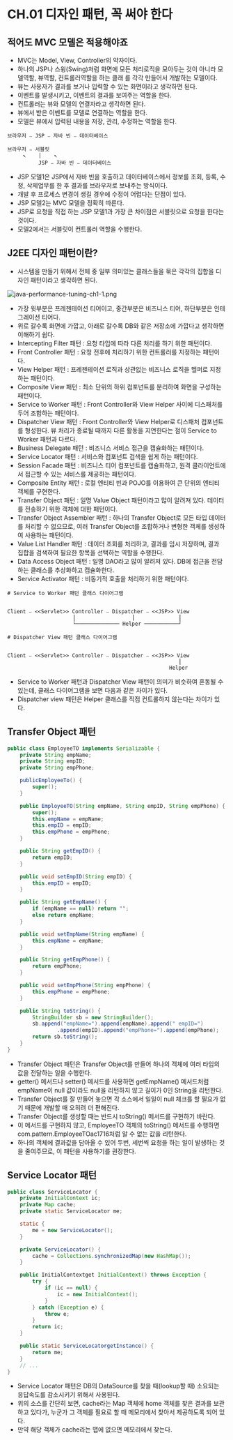 # CH.01 디자인 패턴, 꼭 써야 한다
## 적어도 MVC 모델은 적용해야죠
- MVC는 Model, View, Controller의 약자이다.
- 하나의 JSP나 스윙(Swing)처럼 화면에 모든 처리로직을 모아두는 것이 아니라 모델역할, 뷰역할, 컨트롤러역할을 하는 클래 를 각각 만들어서 개발하는 모델이다.
- 뷰는 사용자가 결과를 보거나 입력할 수 있는 화면이라고 생각하면 된다.
- 이벤트를 발생시키고, 이벤트의 결과를 보여주는 역할을 한다.
- 컨트롤러는 뷰와 모델의 연결자라고 생각하면 된다.
- 뷰에서 받은 이벤트를 모델로 연결하는 역할을 한다.
- 모델은 뷰에서 입력된 내용을 저장, 관리, 수정하는 역할을 한다.
```text
브라우저 ⎯ JSP ⎯ 자바 빈 ⎯ 데이터베이스
```
```text
브라우저 ⎯ 서블릿
     ↖︎    |    ↖︎
          JSP ⎯ 자바 빈 ⎯ 데이터베이스
```
- JSP 모델1은 JSP에서 자바 빈을 호출하고 데이터베이스에서 정보를 조회, 등록, 수정, 삭제업무를 한 후 결과를 브라우저로 보내주는 방식이다.
- 개발 후 프로세스 변경이 생길 경우에 수정이 어렵다는 단점이 있다.
- JSP 모델2는 MVC 모델을 정확히 따른다.
- JSP로 요청을 직접 하는 JSP 모델1과 가장 큰 차이점은 서블릿으로 요청을 한다는 것이다.
- 모델2에서는 서블릿이 컨트롤러 역할을 수행한다.
## J2EE 디자인 패턴이란?
- 시스템을 만들기 위해서 전체 중 일부 의미있는 클래스들을 묶은 각각의 집합을 디자인 패턴이라고 생각하면 된다.

![java-performance-tuning-ch1-1.png](../image/java-performance-tuning-ch1-1.png)

- 가장 윗부분은 프레젠테이션 티어이고, 중간부분은 비즈니스 티어, 하단부분은 인테그레이션 티어다.
- 위로 갈수록 화면에 가깝고, 아래로 갈수록 DB와 같은 저장소에 가깝다고 생각하면 이해하기 쉽다.
- Intercepting Filter 패턴 : 요청 타입에 따라 다른 처리를 하기 위한 패턴이다. 
- Front Controller 패턴 : 요청 전후에 처리하기 위한 컨트롤러를 지정하는 패턴이다. 
- View Helper 패턴 : 프레젠테이션 로직과 상관없는 비즈니스 로직을 헬퍼로 지정하는 패턴이다. 
- Composite View 패턴 : 최소 단위의 하위 컴포넌트를 분리하여 화면을 구성하는 패턴이다.
- Service to Worker 패턴 : Front Controller와 View Helper 사이에 디스패처를 두어 조합하는 패턴이다.
- Dispatcher View 패턴 : Front Controller와 View Helper로 디스패처 컴포넌트를 형성한다. 뷰 처리가 종료될 때까지 다른 활동을 지연한다는 점이 Service to Worker 패턴과 다르다. 
- Business Delegate 패턴 : 비즈니스 서비스 접근을 캡슐화하는 패턴이다. 
- Service Locator 패턴 : 서비스와 컴포넌트 검색을 쉽게 하는 패턴이다. 
- Session Facade 패턴 : 비즈니스 티어 컴포넌트를 캡슐화하고, 원격 클라이언트에서 접근할 수 있는 서비스를 제공하는 패턴이다. 
- Composite Entity 패턴 : 로컬 엔티티 빈과 POJO를 이용하여 큰 단위의 엔티티 객체를 구현한다. 
- Transfer Object 패턴 : 일명 Value Object 패턴이라고 많이 알려져 있다. 데이터를 전송하기 위한 객체에 대한 패턴이다. 
- Transfer Object Assembler 패턴 : 하나의 Transfer Object로 모든 타입 데이터를 처리할 수 없으므로, 여러 Transfer Object를 조합하거나 변형한 객체를 생성하여 사용하는 패턴이다. 
- Value List Handler 패턴 : 데이터 조회를 처리하고, 결과를 임시 저장하며, 결과 집합을 검색하여 필요한 항목을 선택하는 역할을 수행한다. 
- Data Access Object 패턴 : 일명 DAO라고 많이 알려져 있다. DB에 접근을 전담하는 클래스를 추상화하고 캡슐화한다. 
- Service Activator 패턴 : 비동기적 호출을 처리하기 위한 패턴이다.
```text
# Service to Worker 패턴 클래스 다이어그램


Client ⎯ <<Servlet>> Controller ⎯ Dispatcher ⎯ <<JSP>> View
                     ⎮                  ⎮              ⎮
                     └────────────── Helper ───────────┘
```
```text
# Dispatcher View 패턴 클래스 다이어그램


Client ⎯ <<Servlet>> Controller ⎯ Dispatcher ⎯ <<JSP>> View
                                                       ⎮
                                                    Helper
```
- Service to Worker 패턴과 Dispatcher View 패턴이 의미가 비슷하여 혼동될 수 있는데, 클래스 다이어그램을 보면 다음과 같은 차이가 있다.
- Dispatcher view 패턴은 Helper 클래스를 직접 컨트롤하지 않는다는 차이가 있다.
## Transfer Object 패턴
```java
public class EmployeeTO implements Serializable {
    private String empName;
    private String empID;
    private String empPhone;

    publicEmployeeTo() {
        super();
    }

    public EmployeeTO(String empName, String empID, String empPhone) {
        super();
        this.empName = empName;
        this.empID = empID;
        this.empPhone = empPhone;
    }

    public String getEmpID() {
        return empID;
    }

    public void setEmpID(String empID) {
        this.empID = empID;
    }

    public String getEmpName() {
        if (empName == null) return "";
        else return empName;
    }

    public void setEmpName(String empName) {
        this.empName = empName;
    }

    public String getEmpPhone() {
        return empPhone;
    }

    public void setEmpPhone(String empPhone) {
        this.empPhone = empPhone;
    }

    public String toString() {
        StringBuilder sb = new StringBuilder();
        sb.append("empName=").append(empName).append(" empID=")
                .append(empID).append("empPhone=").append(empPhone);
        return sb.toString();
    }
}
```
- Transfer Object 패턴은 Transfer Object를 만들어 하나의 객체에 여러 타입의 값을 전달하는 일을 수행한다.
- getter() 메서드나 setter() 메서드를 사용하면 getEmpName() 메서드처럼 empName이 null 값이라도 null을 리턴하지 않고 길이가 0인 String을 리턴한다.
- Transfer Object를 잘 만들어 놓으면 각 소스에서 일일이 null 체크를 할 필요가 없기 때문에 개발할 때 오히려 더 편해진다.
- Transfer Object를 생성할 때는 반드시 toString() 메서드를 구현하기 바란다.
- 이 메서드를 구현하지 않고, EmployeeTO 객체의 toString() 메서드를 수행하면 com.pattern.EmployeeTOac1716처럼 알 수 없는 값을 리턴한다.
- 하나의 객체에 결과값을 담아올 수 있어 두번, 세번씩 요청을 하는 일이 발생하는 것을 줄여주므로, 이 패턴을 사용하기를 권장한다.
## Service Locator 패턴
```java
public class ServiceLocator {
    private InitialContext ic;
    private Map cache;
    private static ServiceLocator me;

    static {
        me = new ServiceLocator();
    }

    private ServiceLocator() {
        cache = Collections.synchronizedMap(new HashMap());
    }

    public InitialContextget InitialContext() throws Exception {
        try {
            if (ic == null) {
                ic = new InitialContext();
            }
        } catch (Exception e) {
            throw e;
        }
        return ic;
    }

    public static ServiceLocatorgetInstance() {
        return me;
    }
    // ...
}
```
- Service Locator 패턴은  DB의 DataSource를 찾을 때(lookup할 때) 소요되는 응답속도를 감소시키기 위해서 사용된다.
- 위의 소스를 간단히 보면, cache라는 Map 객체에 home 객체를 찾은 결과를 보관하고 있다가, 누군가 그 객체를 필요로 할 때 메모리에서 찾아서 제공하도록 되어 있다.
- 만약 해당 객체가 cache라는 맵에 없으면 메모리에서 찾는다.